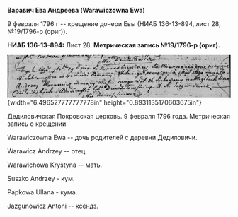 **Варавич Ева Андреева (Warawiczowna Ewa)**

9 февраля 1796 г -- крещение дочери Евы (НИАБ 136-13-894, лист 28,
№19/1796-р (ориг)).

**НИАБ 136-13-894:** Лист 28. **Метрическая запись №19/1796-р (ориг).**

![](./media/dece816e16700f2f5271b8604749e1e2d84120a6.png){width="6.496527777777778in"
height="0.8931135170603675in"}

Дедиловичская Покровская церковь. 9 февраля 1796 года. Метрическая
запись о крещении.

Warawiczowna Ewa -- дочь родителей с деревни Дедиловичи.

Warawicz Andrzey -- отец.

Warawichowa Krystyna -- мать.

Suszko Andrzey - кум.

Papkowa Ullana - кума.

Jazgunowicz Antoni -- ксёндз.
